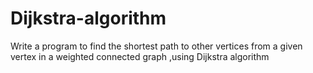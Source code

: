 # Dijkstra-algorithm
Write a program to find the shortest path to other vertices from a given vertex in a weighted  connected graph ,using Dijkstra algorithm
